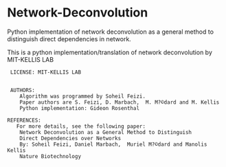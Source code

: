 Network-Deconvolution
=====================

Python implementation of network deconvolution as a general method to distinguish direct dependencies in network.

This is a python implementation/translation of network deconvolution by MIT-KELLIS LAB
    
    
     LICENSE: MIT-KELLIS LAB
    
    
     AUTHORS:
        Algorithm was programmed by Soheil Feizi.
        Paper authors are S. Feizi, D. Marbach,  M. M?©dard and M. Kellis
        Python implementation: Gideon Rosenthal 
    
    REFERENCES:
       For more details, see the following paper:
        Network Deconvolution as a General Method to Distinguish
        Direct Dependencies over Networks
        By: Soheil Feizi, Daniel Marbach,  Muriel M?©dard and Manolis Kellis
        Nature Biotechnology
